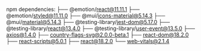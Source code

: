 npm dependencies:
├── @emotion/react@11.11.1
├── @emotion/styled@11.11.0
├── @mui/icons-material@5.14.3
├── @mui/material@5.14.3
├── @testing-library/jest-dom@5.17.0
├── @testing-library/react@13.4.0
├── @testing-library/user-event@13.5.0
├── axios@1.4.0
├── country-flags-svg@2.0.0-beta.1
├── react-dom@18.2.0
├── react-scripts@5.0.1
├── react@18.2.0
└── web-vitals@2.1.4
